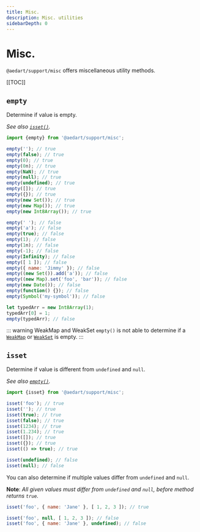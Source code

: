 ```yaml
---
title: Misc.
description: Misc. utilities
sidebarDepth: 0
---
```


# Misc. <Badge type="tip" text="Available since v0.4" vertical="middle" />

`@aedart/support/misc` offers miscellaneous utility methods.

[[TOC]]

## `empty`

Determine if value is empty.

_See also [`isset()`](#isset)._

```js
import {empty} from '@aedart/support/misc';

empty(''); // true
empty(false); // true
empty(0); // true
empty(0n); // true
empty(NaN); // true
empty(null); // true
empty(undefined); // true
empty([]); // true
empty({}); // true
empty(new Set()); // true
empty(new Map()); // true
empty(new Int8Array()); // true

empty(' '); // false
empty('a'); // false
empty(true); // false
empty(1); // false
empty(1n); // false
empty(-1); // false
empty(Infinity); // false
empty([ 1 ]); // false
empty({ name: 'Jimmy' }); // false
empty((new Set()).add('a')); // false
empty((new Map).set('foo', 'bar')); // false
empty(new Date()); // false
empty(function() {}); // false
empty(Symbol('my-symbol')); // false

let typedArr = new Int8Array(1);
typedArr[0] = 1;
empty(typedArr); // false
```

::: warning WeakMap and WeakSet
`empty()` is not able to determine if a [`WeakMap`](https://developer.mozilla.org/en-US/docs/Web/JavaScript/Reference/Global_Objects/WeakMap) or [`WeakSet`](https://developer.mozilla.org/en-US/docs/Web/JavaScript/Reference/Global_Objects/WeakSet) is empty.
:::


## `isset`

Determine if value is different from `undefined` and `null`.

_See also [`empty()`](#empty)._

```js
import {isset} from '@aedart/support/misc';

isset('foo'); // true
isset(''); // true
isset(true); // true
isset(false); // true
isset(1234); // true
isset(1.234); // true
isset([]); // true
isset({}); // true
isset(() => true); // true

isset(undefined); // false
isset(null); // false
```

You can also determine if multiple values differ from `undefined` and `null`.

**Note**: _All given values must differ from `undefined` and `null`, before method returns `true`._

```js
isset('foo', { name: 'Jane' }, [ 1, 2, 3 ]); // true

isset('foo', null, [ 1, 2, 3 ]); // false
isset('foo', { name: 'Jane' }, undefined); // false
```